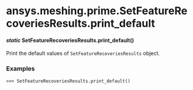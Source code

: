 # ansys.meshing.prime.SetFeatureRecoveriesResults.print_default

<a id="ansys.meshing.prime.SetFeatureRecoveriesResults.print_default"></a>

#### *static* SetFeatureRecoveriesResults.print_default()

Print the default values of `SetFeatureRecoveriesResults` object.

### Examples

```pycon
>>> SetFeatureRecoveriesResults.print_default()
```

<!-- !! processed by numpydoc !! -->
